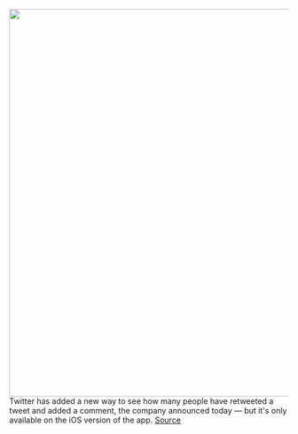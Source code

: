 <img src='https://cdn.vox-cdn.com/thumbor/mV16W2Is4jcc2Gu1UGP5KbhSvnc=/0x0:2040x1360/1200x800/filters:focal(857x517:1183x843)/cdn.vox-cdn.com/uploads/chorus_image/image/66788710/acastro_180827_1777_0001.0.jpg' width='700px' /><br/>
Twitter has added a new way to see how many people have retweeted a tweet and added a comment, the company announced today — but it's only available on the iOS version of the app.
<a href='https://www.theverge.com/2020/5/12/21256586/twitter-ios-quote-tweets-retweets-with-comments'> Source <a/>